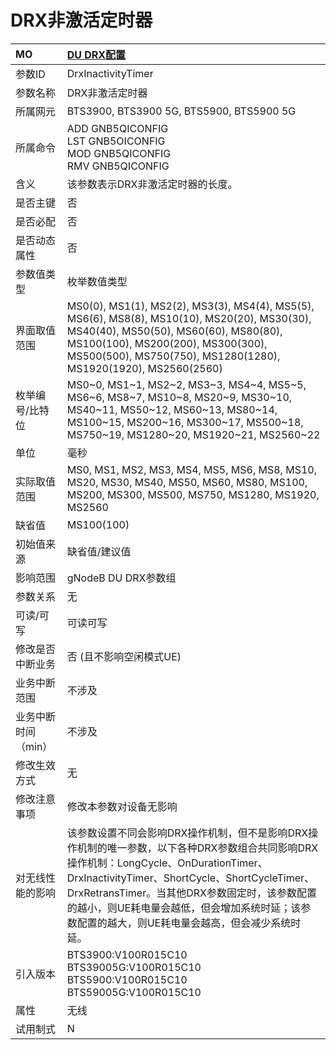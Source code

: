# DRX非激活定时器<table><thread><tr><th align = "left">MO</th><th align = "left"><a href = "index.html#DRX非激活定时器-3">DU DRX配置</a></td></tr></thread><tbody><tr><td>参数ID</td><td>DrxInactivityTimer</td></tr><tr><td>参数名称</td><td>DRX非激活定时器</td></tr><tr><td>所属网元</td><td>BTS3900, BTS3900 5G, BTS5900, BTS5900 5G</td></tr><tr><td>所属命令</td><td>ADD GNB5QICONFIG<br>LST GNB5OICONFIG<br>MOD GNB5QICONFIG<br>RMV GNB5QICONFIG</td></tr><tr><td>含义</td><td>该参数表示DRX非激活定时器的长度。</td></tr><tr><td>是否主键</td><td>否</td></tr><tr><td>是否必配</td><td>否</td></tr><tr><td>是否动态属性</td><td>否</td></tr><tr><td>参数值类型</td><td>枚举数值类型</td></tr><tr><td>界面取值范围</td><td>MS0(0), MS1(1), MS2(2), MS3(3), MS4(4), MS5(5), MS6(6), MS8(8), MS10(10), MS20(20), MS30(30), MS40(40), MS50(50), MS60(60), MS80(80), MS100(100), MS200(200), MS300(300), MS500(500), MS750(750), MS1280(1280), MS1920(1920), MS2560(2560)</td></tr><tr><td>枚举编号/比特位</td><td>MS0~0, MS1~1, MS2~2, MS3~3, MS4~4, MS5~5, MS6~6, MS8~7, MS10~8, MS20~9, MS30~10, MS40~11, MS50~12, MS60~13, MS80~14, MS100~15, MS200~16, MS300~17, MS500~18, MS750~19, MS1280~20, MS1920~21, MS2560~22</td></tr><tr><td>单位</td><td>毫秒</td></tr><tr><td>实际取值范围</td><td>MS0, MS1, MS2, MS3, MS4, MS5, MS6, MS8, MS10, MS20, MS30, MS40, MS50, MS60, MS80, MS100, MS200, MS300, MS500, MS750, MS1280, MS1920, MS2560</td></tr><tr><td>缺省值</td><td>MS100(100)</td></tr><tr><td>初始值来源</td><td>缺省值/建议值</td></tr><tr><td>影响范围</td><td>gNodeB DU DRX参数组</td></tr><tr><td>参数关系</td><td>无</td></tr><tr><td>可读/可写</td><td>可读可写</td></tr><tr><td>修改是否中断业务</td><td>否 (且不影响空闲模式UE)</td></tr><tr><td>业务中断范围</td><td>不涉及</td></tr><tr><td>业务中断时间（min）</td><td>不涉及</td></tr><tr><td>修改生效方式</td><td>无</td></tr><tr><td>修改注意事项</td><td>修改本参数对设备无影响</td></tr><tr><td>对无线性能的影响</td><td>该参数设置不同会影响DRX操作机制，但不是影响DRX操作机制的唯一参数，以下各种DRX参数组合共同影响DRX操作机制：LongCycle、OnDurationTimer、DrxInactivityTimer、ShortCycle、ShortCycleTimer、DrxRetransTimer。当其他DRX参数固定时，该参数配置的越小，则UE耗电量会越低，但会增加系统时延；该参数配置的越大，则UE耗电量会越高，但会减少系统时延。</td></tr><tr><td>引入版本</td><td>BTS3900:V100R015C10<br>BTS39005G:V100R015C10<br>BTS5900:V100R015C10<br>BTS59005G:V100R015C10</td></tr><tr><td>属性</td><td>无线</td></tr><tr><td>试用制式</td><td>N</td></tr></tbody></table>